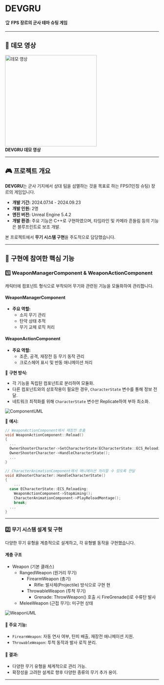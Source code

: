 # DEVGRU

🏆 **FPS 장르의 군사 테마 슈팅 게임**  

---

## 🎥 데모 영상

<a href="https://www.youtube.com/watch?v=9HvueqfVU3o">
  <img src="https://img.youtube.com/vi/9HvueqfVU3o/0.jpg" alt="데모 영상" width="300"/>
</a>
<br>
<b>DEVGRU 데모 영상</b>


---

## 🎮 프로젝트 개요

**DEVGRU**는 군사 기지에서 상대 팀을 섬멸하는 것을 목표로 하는 FPS(1인칭 슈팅) 장르의 게임입니다.  
- **개발 기간:** 2024.07.14 - 2024.09.23  
- **개발 인원:** 2명  
- **엔진 버전:** Unreal Engine 5.4.2  
- **개발 환경:** 주요 기능은 C++로 구현하였으며, 타임라인 및 카메라 흔들림 등의 기능은 블루프린트로 보조 개발.  

본 프로젝트에서 **무기 시스템 구현**을 주도적으로 담당했습니다.

---

## 🔧 구현에 참여한 핵심 기능

### 1️⃣ WeaponManagerComponent & WeaponActionComponent  

캐릭터에 컴포넌트 형식으로 부착되어 무기와 관련된 기능을 모듈화하여 관리합니다.  

#### WeaponManagerComponent  
- **주요 역할:**  
  - 소지 무기 관리  
  - 탄약 상태 추적  
  - 무기 교체 로직 처리  

#### WeaponActionComponent  
- **주요 역할:**  
  - 조준, 공격, 재장전 등 무기 동작 관리  
  - 크로스헤어 표시 및 반동 애니메이션 처리  

🔹 **구현 방식:**  
- 각 기능을 독립된 컴포넌트로 분리하여 모듈화.  
- 다른 컴포넌트와의 상호작용이 필요한 경우, `CharacterState` 변수를 통해 정보 전달.  
- 네트워크 최적화를 위해 `CharacterState` 변수만 Replicate하여 부하 최소화.  

![ComponentUML](https://github.com/user-attachments/assets/19576615-c458-4571-b9f9-a32e75051327)

🔹 **예시:**  
```cpp
// WeaponActionComponent에서 재장전 호출
void WeaponActionComponent::Reload()
{
  ...
  OwnerShooterCharacter->SetCharacterState(ECharacterState::ECS_Reloading);
  OwnerShooterCharacter->HandleCharacterState();
  ...
}

// CharacterAnimationComponent에서 애니메이션 처리할 수 있도록 전달
void AShooterCharacter::HandleCharacterState()
{
	...
  case ECharacterState::ECS_Reloading:
  	WeaponActionComponent->StopAiming();
  	CharacterAnimationComponent->PlayReloadMontage();
    break;
  ...
}
```
---
### 2️⃣ 무기 시스템 설계 및 구현
다양한 무기 유형을 계층적으로 설계하고, 각 유형별 동작을 구현했습니다.

#### 계층 구조
- Weapon (기본 클래스)
  - RangedWeapon (원거리 무기)
    - FirearmWeapon (총기)
      - Rifle: 발사체(Projectile) 방식으로 구현
     현
    - ThrowableWeapon (투척 무기)
      - Grenade: ThrowWeapon() 호출 시 FireGrenade()로 수류탄 발사
  - MeleeWeapon (근접 무기): 미구현 상태

![WeaponUML](https://github.com/user-attachments/assets/cefff2ba-6e38-46a0-9672-3a76940ecddc)

#### 🔹 주요 기능:
- `FirearmWeapon`: 자동 연사 여부, 탄피 배출, 재장전 애니메이션 지원.
- `ThrowableWeapon`: 투척 동작과 발사 로직 분리.

#### 📌 결과:
- 다양한 무기 유형을 체계적으로 관리 가능.
- 확장성을 고려한 설계로 향후 다양한 종류의 무기 추가 용이.
---
